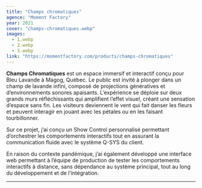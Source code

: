 ```yaml
---
title: "Champs chromatiques"
agence: "Moment Factory"
year: 2021
cover: "champs-chromatiques.webp"
images:
  - 1.webp
  - 2.webp
  - 3.webp
link: "https://momentfactory.com/products/champs-chromatiques"
---
```


**Champs Chromatiques** est un espace immersif et interactif conçu pour Bleu Lavande à Magog, Québec. Le public est invité à plonger dans un champ de lavande infini, composé de projections génératives et d’environnements sonores apaisants. L’expérience se déploie sur deux grands murs réfléchissants qui amplifient l’effet visuel, créant une sensation d’espace sans fin. Les visiteurs deviennent le vent qui fait danser les fleurs et peuvent interagir en jouant avec les pétales ou en les faisant tourbillonner.

Sur ce projet, j’ai conçu un Show Control personnalisé permettant d’orchestrer les comportements interactifs tout en assurant la communication fluide avec le système Q-SYS du client.

En raison du contexte pandémique, j’ai également développé une interface web permettant à l’équipe de production de tester les comportements interactifs à distance, sans dépendance au système principal, tout au long du développement et de l’intégration.

---
